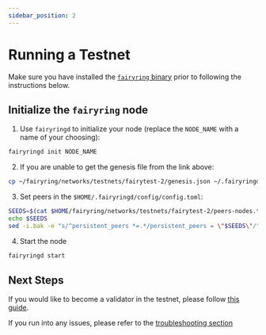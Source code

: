```yaml
---
sidebar_position: 2
---
```


# Running a Testnet

Make sure you have installed the [`fairyring` binary](./installation.md) prior to following the instructions below.

## Initialize the `fairyring` node

1. Use `fairyringd` to initialize your node (replace the `NODE_NAME` with a name of your choosing):

```bash
fairyringd init NODE_NAME
```

2. If you are unable to get the genesis file from the link above:

```bash
cp ~/fairyring/networks/testnets/fairytest-2/genesis.json ~/.fairyringd/config/genesis.json
```

3. Set peers in the `$HOME/.fairyringd/config/config.toml`:

```bash
SEEDS=$(cat $HOME/fairyring/networks/testnets/fairytest-2/peers-nodes.txt)
echo $SEEDS
sed -i.bak -e "s/^persistent_peers *=.*/persistent_peers = \"$SEEDS\"/" $HOME/.fairyring/config/config.toml
```

4. Start the node

```bash
fairyringd start
```

## Next Steps

If you would like to become a validator in the testnet, please follow [this guide](./validating_on_testnet.md).

If you run into any issues, please refer to the [troubleshooting section](../faqs/troubleshooting_fairyring.md)
